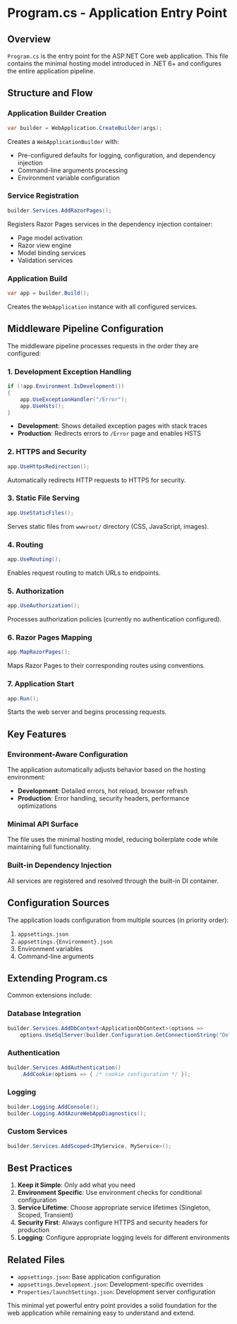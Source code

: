 # Program.cs - Application Entry Point

## Overview

`Program.cs` is the entry point for the ASP.NET Core web application. This file contains the minimal hosting model introduced in .NET 6+ and configures the entire application pipeline.

## Structure and Flow

### Application Builder Creation
```csharp
var builder = WebApplication.CreateBuilder(args);
```
Creates a `WebApplicationBuilder` with:
- Pre-configured defaults for logging, configuration, and dependency injection
- Command-line arguments processing
- Environment variable configuration

### Service Registration
```csharp
builder.Services.AddRazorPages();
```
Registers Razor Pages services in the dependency injection container:
- Page model activation
- Razor view engine
- Model binding services
- Validation services

### Application Build
```csharp
var app = builder.Build();
```
Creates the `WebApplication` instance with all configured services.

## Middleware Pipeline Configuration

The middleware pipeline processes requests in the order they are configured:

### 1. Development Exception Handling
```csharp
if (!app.Environment.IsDevelopment())
{
    app.UseExceptionHandler("/Error");
    app.UseHsts();
}
```
- **Development**: Shows detailed exception pages with stack traces
- **Production**: Redirects errors to `/Error` page and enables HSTS

### 2. HTTPS and Security
```csharp
app.UseHttpsRedirection();
```
Automatically redirects HTTP requests to HTTPS for security.

### 3. Static File Serving
```csharp
app.UseStaticFiles();
```
Serves static files from `wwwroot/` directory (CSS, JavaScript, images).

### 4. Routing
```csharp
app.UseRouting();
```
Enables request routing to match URLs to endpoints.

### 5. Authorization
```csharp
app.UseAuthorization();
```
Processes authorization policies (currently no authentication configured).

### 6. Razor Pages Mapping
```csharp
app.MapRazorPages();
```
Maps Razor Pages to their corresponding routes using conventions.

### 7. Application Start
```csharp
app.Run();
```
Starts the web server and begins processing requests.

## Key Features

### Environment-Aware Configuration
The application automatically adjusts behavior based on the hosting environment:
- **Development**: Detailed errors, hot reload, browser refresh
- **Production**: Error handling, security headers, performance optimizations

### Minimal API Surface
The file uses the minimal hosting model, reducing boilerplate code while maintaining full functionality.

### Built-in Dependency Injection
All services are registered and resolved through the built-in DI container.

## Configuration Sources

The application loads configuration from multiple sources (in priority order):
1. `appsettings.json`
2. `appsettings.{Environment}.json`
3. Environment variables
4. Command-line arguments

## Extending Program.cs

Common extensions include:

### Database Integration
```csharp
builder.Services.AddDbContext<ApplicationDbContext>(options =>
    options.UseSqlServer(builder.Configuration.GetConnectionString("DefaultConnection")));
```

### Authentication
```csharp
builder.Services.AddAuthentication()
    .AddCookie(options => { /* cookie configuration */ });
```

### Logging
```csharp
builder.Logging.AddConsole();
builder.Logging.AddAzureWebAppDiagnostics();
```

### Custom Services
```csharp
builder.Services.AddScoped<IMyService, MyService>();
```

## Best Practices

1. **Keep it Simple**: Only add what you need
2. **Environment Specific**: Use environment checks for conditional configuration
3. **Service Lifetime**: Choose appropriate service lifetimes (Singleton, Scoped, Transient)
4. **Security First**: Always configure HTTPS and security headers for production
5. **Logging**: Configure appropriate logging levels for different environments

## Related Files

- `appsettings.json`: Base application configuration
- `appsettings.Development.json`: Development-specific overrides
- `Properties/launchSettings.json`: Development server configuration

This minimal yet powerful entry point provides a solid foundation for the web application while remaining easy to understand and extend.
